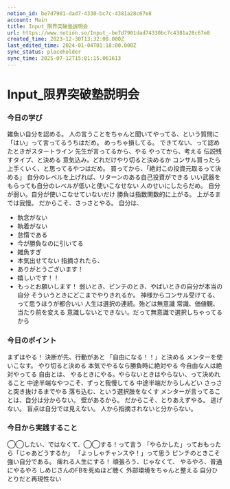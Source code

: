```yaml
---
notion_id: be7d7901-dad7-4330-bc7c-4381a28c67e8
account: Main
title: Input_限界突破塾説明会
url: https://www.notion.so/Input_-be7d7901dad74330bc7c4381a28c67e8
created_time: 2023-12-30T13:32:00.000Z
last_edited_time: 2024-01-04T01:18:00.000Z
sync_status: placeholder
sync_time: 2025-07-12T15:01:15.061613
---
```

# Input_限界突破塾説明会

### 今日の学び
雑魚い自分を認める。
人の言うことをちゃんと聞いてやってる、という質問に「はい」って言ってるうちはだめ。
めっちゃ損してる。
できてない、って認めたときがスタートライン
先生が言ってるから、やる
やってから、考える
伝説残すタイプ、と決める
意気込み。どれだけやり切ると決めるか
コンサル買ったら上手くいく、と思ってるやつはだめ。
買ってから、「絶対この投資元取るって決める」
自分のレベルを上げれば、リターンのある自己投資ができる
いい武器をもらっても自分のレベルが低いと使いこなせない
人のせいにしたらだめ。
自分が弱い。自分が使いこなせていないだけ
勝負は指数関数的に上がる。
上がるまでは我慢。
だからこそ、さっさとやる。
自分は、
- 執念がない
- 執着がない
- 怠惰である
- 今が勝負なのに引いてる
- 雑魚すぎ
- 本気出せてない
指摘されたら、
- ありがとうございます！
- 嬉しいです！！
- もっとお願いします！
弱いとき、ピンチのとき、やばいときの自分が本当の自分
そういうときにどこまでやりきれるか。
神様からコンサル受けてる、って思うほうが都合いい
人生は選択の連続。殆どは無意識
常識、価値観、当たり前を変える
意識しないとできない。だって無意識で選択しちゃってるから
### 今日のポイント
まずはやる！
決断が先、行動があと
「自由になる！！」と決める
メンターを使いこなす。
やり切ると決める
本気でやるなら勝負時に絶対やる
今自由な人は絶対やってる
自由とは、
やるときにやる。やらないときはやらない、って決めれること
中途半端なやつこそ、ずっと我慢してる
中途半端だからしんどい
さっさと突き抜けるまでやる
落ち込む、という選択肢をなくす
メンターが言ってることは、自分は分からない。
壁があるから。
だからこそ、とりあえずやる。
逃げない。
盲点は自分では見えない。
人から指摘されないと分からない。
### 今日から実践すること
◯◯したい、ではなくて、◯◯する！って言う
「やらかした」っておもったら「じゃあどうするか」
「よっしゃチャンスや！」って思う
ピンチのときこそ強い自分である。
痺れる人生にする！
頑張ろう、じゃなくて、
やるやろ、普通にやるやろ
しめじさんのFBを死ぬほど聴く
外部環境をちゃんと整える
自分ひとりだと再現性ない